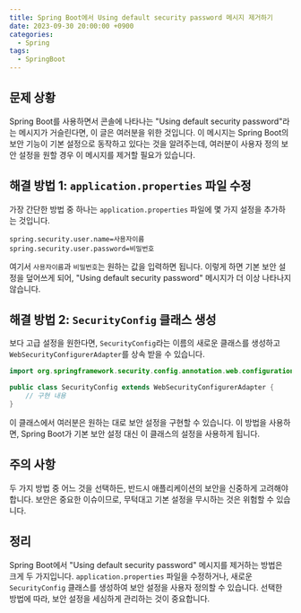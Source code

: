 ```yaml
---
title: Spring Boot에서 Using default security password 메시지 제거하기
date: 2023-09-30 20:00:00 +0900
categories:
  - Spring
tags:
  - SpringBoot
---
```

## 문제 상황

Spring Boot를 사용하면서 콘솔에 나타나는 "Using default security password"라는 메시지가 거슬린다면, 이 글은 여러분을 위한 것입니다. 이 메시지는 Spring Boot의 보안 기능이 기본 설정으로 동작하고 있다는 것을 알려주는데, 여러분이 사용자 정의 보안 설정을 원할 경우 이 메시지를 제거할 필요가 있습니다.

## 해결 방법 1: `application.properties` 파일 수정

가장 간단한 방법 중 하나는 `application.properties` 파일에 몇 가지 설정을 추가하는 것입니다.

```properties
spring.security.user.name=사용자이름
spring.security.user.password=비밀번호
```

여기서 `사용자이름`과 `비밀번호`는 원하는 값을 입력하면 됩니다. 이렇게 하면 기본 보안 설정을 덮어쓰게 되어, "Using default security password" 메시지가 더 이상 나타나지 않습니다.

## 해결 방법 2: `SecurityConfig` 클래스 생성

보다 고급 설정을 원한다면, `SecurityConfig`라는 이름의 새로운 클래스를 생성하고 `WebSecurityConfigurerAdapter`를 상속 받을 수 있습니다.

```java
import org.springframework.security.config.annotation.web.configuration.WebSecurityConfigurerAdapter;

public class SecurityConfig extends WebSecurityConfigurerAdapter {
    // 구현 내용
}
```

이 클래스에서 여러분은 원하는 대로 보안 설정을 구현할 수 있습니다. 이 방법을 사용하면, Spring Boot가 기본 보안 설정 대신 이 클래스의 설정을 사용하게 됩니다.

## 주의 사항

두 가지 방법 중 어느 것을 선택하든, 반드시 애플리케이션의 보안을 신중하게 고려해야 합니다. 보안은 중요한 이슈이므로, 무턱대고 기본 설정을 무시하는 것은 위험할 수 있습니다.

## 정리

Spring Boot에서 "Using default security password" 메시지를 제거하는 방법은 크게 두 가지입니다. `application.properties` 파일을 수정하거나, 새로운 `SecurityConfig` 클래스를 생성하여 보안 설정을 사용자 정의할 수 있습니다. 선택한 방법에 따라, 보안 설정을 세심하게 관리하는 것이 중요합니다.